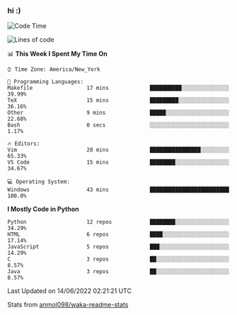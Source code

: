 ### hi :)

<!--START_SECTION:waka-->
![Code Time](http://img.shields.io/badge/Code%20Time-0%20secs-blue)

![Lines of code](https://img.shields.io/badge/From%20Hello%20World%20I%27ve%20Written-599%20Thousand%20lines%20of%20code-blue)

📊 **This Week I Spent My Time On** 

```text
⌚︎ Time Zone: America/New_York

💬 Programming Languages: 
Makefile                 17 mins             ██████████░░░░░░░░░░░░░░░   39.99% 
TeX                      15 mins             █████████░░░░░░░░░░░░░░░░   36.16% 
Other                    9 mins              █████░░░░░░░░░░░░░░░░░░░░   22.68% 
Bash                     0 secs              ░░░░░░░░░░░░░░░░░░░░░░░░░   1.17%

🔥 Editors: 
Vim                      28 mins             ████████████████░░░░░░░░░   65.33% 
VS Code                  15 mins             ████████░░░░░░░░░░░░░░░░░   34.67%

💻 Operating System: 
Windows                  43 mins             █████████████████████████   100.0%

```

**I Mostly Code in Python** 

```text
Python                   12 repos            ████████░░░░░░░░░░░░░░░░░   34.29% 
HTML                     6 repos             ████░░░░░░░░░░░░░░░░░░░░░   17.14% 
JavaScript               5 repos             ███░░░░░░░░░░░░░░░░░░░░░░   14.29% 
C                        3 repos             ██░░░░░░░░░░░░░░░░░░░░░░░   8.57% 
Java                     3 repos             ██░░░░░░░░░░░░░░░░░░░░░░░   8.57%

```



 Last Updated on 14/06/2022 02:21:21 UTC
<!--END_SECTION:waka-->

Stats from [anmol098/waka-readme-stats](https://github.com/anmol098/waka-readme-stats)